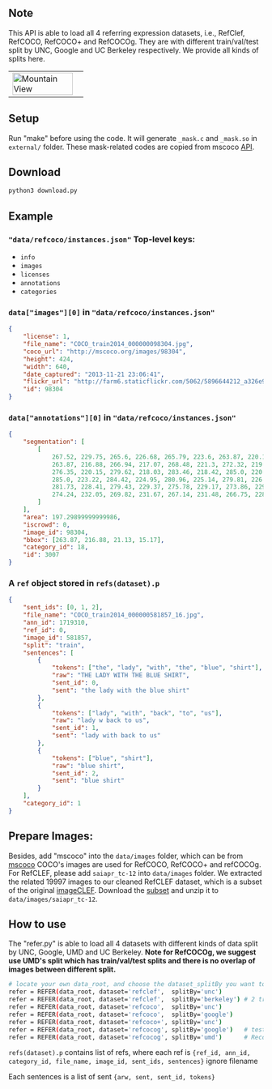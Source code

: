 ## Note

This API is able to load all 4 referring expression datasets, i.e., RefClef, RefCOCO, RefCOCO+ and RefCOCOg.
They are with different train/val/test split by UNC, Google and UC Berkeley respectively. We provide all kinds of splits here.

<table width="100%">
<tr>
<td><img src="http://bvisionweb1.cs.unc.edu/licheng/referit/refer_example.jpg", alt="Mountain View" width="95%"></td>
</tr>
</table>

## Setup

Run "make" before using the code.
It will generate `_mask.c` and `_mask.so` in `external/` folder.
These mask-related codes are copied from mscoco [API](https://github.com/pdollar/coco).

## Download

```bash
python3 download.py
```

## Example

### `"data/refcoco/instances.json"` Top-level keys:

-   `info`
-   `images`
-   `licenses`
-   `annotations`
-   `categories`

### `data["images"][0]` in `"data/refcoco/instances.json"`

```json
{
    "license": 1,
    "file_name": "COCO_train2014_000000098304.jpg",
    "coco_url": "http://mscoco.org/images/98304",
    "height": 424,
    "width": 640,
    "date_captured": "2013-11-21 23:06:41",
    "flickr_url": "http://farm6.staticflickr.com/5062/5896644212_a326e96ea9_z.jpg",
    "id": 98304
}
```

### `data["annotations"][0]` in `"data/refcoco/instances.json"`

```json
{
    "segmentation": [
        [
            267.52, 229.75, 265.6, 226.68, 265.79, 223.6, 263.87, 220.15,
            263.87, 216.88, 266.94, 217.07, 268.48, 221.3, 272.32, 219.95,
            276.35, 220.15, 279.62, 218.03, 283.46, 218.42, 285.0, 220.92,
            285.0, 223.22, 284.42, 224.95, 280.96, 225.14, 279.81, 226.48,
            281.73, 228.41, 279.43, 229.37, 275.78, 229.17, 273.86, 229.56,
            274.24, 232.05, 269.82, 231.67, 267.14, 231.48, 266.75, 228.6
        ]
    ],
    "area": 197.29899999999986,
    "iscrowd": 0,
    "image_id": 98304,
    "bbox": [263.87, 216.88, 21.13, 15.17],
    "category_id": 18,
    "id": 3007
}
```

### A `ref` object stored in `refs(dataset).p`

```json
{
    "sent_ids": [0, 1, 2],
    "file_name": "COCO_train2014_000000581857_16.jpg",
    "ann_id": 1719310,
    "ref_id": 0,
    "image_id": 581857,
    "split": "train",
    "sentences": [
        {
            "tokens": ["the", "lady", "with", "the", "blue", "shirt"],
            "raw": "THE LADY WITH THE BLUE SHIRT",
            "sent_id": 0,
            "sent": "the lady with the blue shirt"
        },
        {
            "tokens": ["lady", "with", "back", "to", "us"],
            "raw": "lady w back to us",
            "sent_id": 1,
            "sent": "lady with back to us"
        },
        {
            "tokens": ["blue", "shirt"],
            "raw": "blue shirt",
            "sent_id": 2,
            "sent": "blue shirt"
        }
    ],
    "category_id": 1
}
```

## Prepare Images:

Besides, add "mscoco" into the `data/images` folder, which can be from [mscoco](http://mscoco.org/dataset/#overview)
COCO's images are used for RefCOCO, RefCOCO+ and refCOCOg.
For RefCLEF, please add `saiapr_tc-12` into `data/images` folder. We extracted the related 19997 images to our cleaned RefCLEF dataset, which is a subset of the original [imageCLEF](http://imageclef.org/SIAPRdata). Download the [subset](https://bvisionweb1.cs.unc.edu/licheng/referit/data/images/saiapr_tc-12.zip) and unzip it to `data/images/saiapr_tc-12`.

## How to use

The "refer.py" is able to load all 4 datasets with different kinds of data split by UNC, Google, UMD and UC Berkeley.
**Note for RefCOCOg, we suggest use UMD's split which has train/val/test splits and there is no overlap of images between different split.**

```bash
# locate your own data_root, and choose the dataset_splitBy you want to use
refer = REFER(data_root, dataset='refclef',  splitBy='unc')
refer = REFER(data_root, dataset='refclef',  splitBy='berkeley') # 2 train and 1 test images missed
refer = REFER(data_root, dataset='refcoco',  splitBy='unc')
refer = REFER(data_root, dataset='refcoco',  splitBy='google')
refer = REFER(data_root, dataset='refcoco+', splitBy='unc')
refer = REFER(data_root, dataset='refcocog', splitBy='google')   # test split not released yet
refer = REFER(data_root, dataset='refcocog', splitBy='umd')      # Recommended, including train/val/test
```

`refs(dataset).p` contains list of refs, where each ref is
`{ref_id, ann_id, category_id, file_name, image_id, sent_ids, sentences}`
ignore filename

Each sentences is a list of sent
`{arw, sent, sent_id, tokens}`
